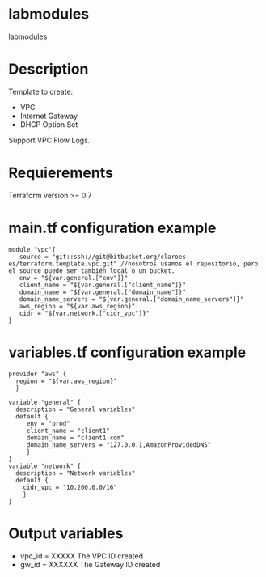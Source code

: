 # labmodules
labmodules
# Description

Template to create:

* VPC
* Internet Gateway
* DHCP Option Set

Support VPC Flow Logs.

# Requierements

Terraform version >= 0.7

# main.tf configuration example
    module "vpc"{
       source = "git::ssh://git@bitbucket.org/claroes-es/terraform.template.vpc.git" //nosotros usamos el repositorio, pero el source puede ser también local o un bucket.
       env = "${var.general.["env"]}"
       client_name = "${var.general.["client_name"]}"
       domain_name = "${var.general.["domain_name"]}"
       domain_name_servers = "${var.general.["domain_name_servers"]}"
       aws_region = "${var.aws_region}"
       cidr = "${var.network.["cidr_vpc"]}"
    }

# variables.tf configuration example

    provider "aws" {
      region = "${var.aws_region}"
      }

    variable "general" {
      description = "General variables"
      default {
         env = "prod"
         client_name = "client1"
         domain_name = "client1.com"
         domain_name_servers = "127.0.0.1,AmazonProvidedDNS"
         }
    }
    variable "network" {
      description = "Network variables"
      default {
        cidr_vpc = "10.200.0.0/16"
        }
    }

# Output variables

* vpc_id = XXXXX     The VPC ID created
* gw_id = XXXXXX     The Gateway ID created
